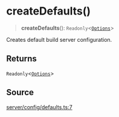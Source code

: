 # createDefaults()

> **createDefaults**(): `Readonly`\<[`Options`](../type-aliases/Options.md)\>

Creates default build server configuration.

## Returns

`Readonly`\<[`Options`](../type-aliases/Options.md)\>

## Source

[server/config/defaults.ts:7](https://github.com/Elringus/Imgit/blob/cf06d86/src/server/config/defaults.ts#L7)
